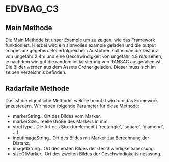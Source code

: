 # EDVBAG_C3

## Main Methode

Die Main Methode ist unser Example um zu zeigen, wie das Framework funktioniert. Hierbei wird ein sinnvolles example geladen und die output Images ausgegeben. Bei erfolgreichem Ausführen sollte man die Distanz von ungefähr 2.4m und eine Geschwindigkeit von ungefähr 4.8 m/s sehen, je nachdem wie gut die random initialisierung von RANSAC ausgefallen ist. Die Bilder werden aus dem Assets Ordner geladen. Dieser muss sich im selben Verzeichnis befinden.

## Radarfalle Methode

Das ist die eigentliche Methode, welche benutzt wird um das Framework anzusteuern. Wir haben folgende Parameter für diese Methode:

* markerString.. Ort des Bildes vom Marker.
* markerSize.. reelle Größe des Markers in mm.
* strelType.. Die Art des Strukturelement (	'rectangle', 'square', 'diamond', ...)
* inputImageString.. Ort des Bildes mit Marker zur Berechnung der Distanz.
* image1String.. Ort des ersten Bildes der Geschwindigkeitsmessung.
* sizeOfMarker.. Ort des zweiten Bildes der Geschwindigkeitsmesssung.

